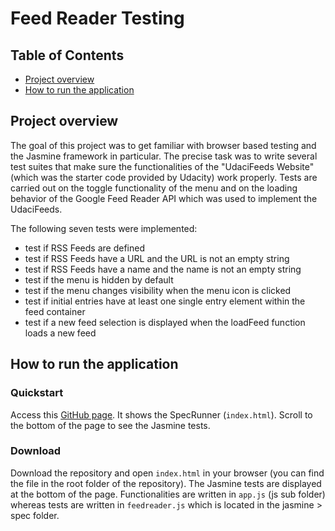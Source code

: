 # Feed Reader Testing

## Table of Contents

- [Project overview](#project-overview)
- [How to run the application](#how-to-run-the-application)


## Project overview
The goal of this project was to get familiar with browser based testing and the Jasmine framework in particular. The precise task was to write several test suites that make sure the functionalities of the "UdaciFeeds Website" (which was the starter code provided by Udacity) work properly. Tests are carried out on the toggle functionality of the menu and on the loading behavior of the Google Feed Reader API which was used to implement the UdaciFeeds.

The following seven tests were implemented:
- test if RSS Feeds are defined
- test if RSS Feeds have a URL and the URL is not an empty string
- test if RSS Feeds have a name and the name is not an empty string
- test if the menu is hidden by default
- test if the menu changes visibility when the menu icon is clicked
- test if initial entries have at least one single entry element within the feed container
- test if a new feed selection is displayed when the loadFeed function loads a new feed


## How to run the application

### Quickstart
Access this [GitHub page](https://marlisa31.github.io/feed-reader/). It shows the SpecRunner (`index.html`). Scroll to the bottom of the page to see the Jasmine tests.

### Download
Download the repository and open `index.html` in your browser (you can find the file in the root folder of the repository). The Jasmine tests are displayed at the bottom of the page. Functionalities are written in `app.js` (js sub folder) whereas tests are written in `feedreader.js` which is located in the jasmine > spec folder.
